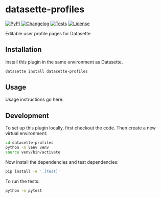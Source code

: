 # datasette-profiles

[![PyPI](https://img.shields.io/pypi/v/datasette-profiles.svg)](https://pypi.org/project/datasette-profiles/)
[![Changelog](https://img.shields.io/github/v/release/datasette/datasette-profiles?include_prereleases&label=changelog)](https://github.com/datasette/datasette-profiles/releases)
[![Tests](https://github.com/datasette/datasette-profiles/actions/workflows/test.yml/badge.svg)](https://github.com/datasette/datasette-profiles/actions/workflows/test.yml)
[![License](https://img.shields.io/badge/license-Apache%202.0-blue.svg)](https://github.com/datasette/datasette-profiles/blob/main/LICENSE)

Editable user profile pages for Datasette

## Installation

Install this plugin in the same environment as Datasette.
```bash
datasette install datasette-profiles
```
## Usage

Usage instructions go here.

## Development

To set up this plugin locally, first checkout the code. Then create a new virtual environment:
```bash
cd datasette-profiles
python -m venv venv
source venv/bin/activate
```
Now install the dependencies and test dependencies:
```bash
pip install -e '.[test]'
```
To run the tests:
```bash
python -m pytest
```
